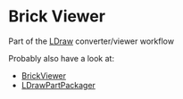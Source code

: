 # Brick Viewer

Part of the [LDraw](https://www.ldraw.org) converter/viewer workflow

Probably also have a look at:

* [BrickViewer](https://github.com/RustyKnight/BrickViewer)
* [LDrawPartPackager](https://github.com/RustyKnight/LDrawPartPackager)
